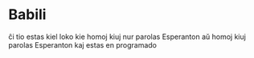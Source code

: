 # Babili
ĉi tio estas kiel loko kie homoj kiuj nur parolas Esperanton aŭ homoj kiuj parolas Esperanton kaj estas en programado
